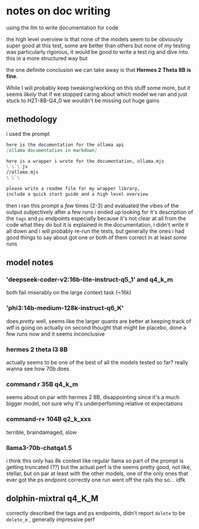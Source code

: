 # notes on doc writing
using the llm to write documentation for code

the high level overview is that none of the models seem to be obviously super good at this test, some are better than others but none of my testing was particularly rigorous, it would be good to write a test rig and dive into this in a more structured way but

the one definite conclusion we can take away is that **Hermes 2 Theta 8B is fine**. 

While I will probably keep tweaking/working on this stuff some more, but it seems *likely* that if we stopped caring about which model we ran and just stuck to H2T-8B-Q4_0 we wouldn't be missing out huge gains

## methodology

i used the prompt 
```md
here is the documentation for the ollama api
[ollama documentation in markdown]

here is a wrapper i wrote for the documentation, ollama.mjs
\`\`\`js
//ollama.mjs
\`\`\`

please write a readme file for my wrapper library, 
include a quick start guide and a high level overview
```

then i ran this prompt a *few* times (2-3) and evaluated the vibes of the output subjectively 
after a few runs i ended up looking for it's description of the `tags` and `ps` endpoints especially because it's not clear at all from the code what they do but it is explained in the documentation, i didn't write it all down and i will probably re-run the tests, but generally the ones i had good things to say about got one or both of them correct in at least *some* runs

## model notes

### 'deepseek-coder-v2:16b-lite-instruct-q5_1' and q4_k_m
 both fail miserably on the large context task (~16k)

### 'phi3:14b-medium-128k-instruct-q6_K'
  does *pretty* well, seems like the larger quants are better at keeping track of wtf is going on
  actually on second thought that might be placebo, done a few runs now and it seems inconclusive
 
### hermes 2 theta l3 8B  
  actually seems to be one of the best of all the models tested so far? really wanna see how 70b does

### command r 35B q4_k_m
  seems about on par with hermes 2 8B, disappointing since it's a much bigger model, not sure why it's underperfoming relative ot expectations
  
### command-r+ 104B q2_k_xxs 
  terrible, braindamaged, slow

### llama3-70b-chatqa1.5
  i think this only has 8k context like regular llama so part of the prompt is getting truncated (??) but the actual perf is the seems pretty good, not like, stellar, but on par at least with the other models, one of the only ones that ever got the ps endpoint correctly
  one run went off the rails tho so... idfk

## dolphin-mixtral q4_K_M
  correctly described the tags and ps endpoints, didn't report `delete` to be `delete_m` , generally impressive perf
  
